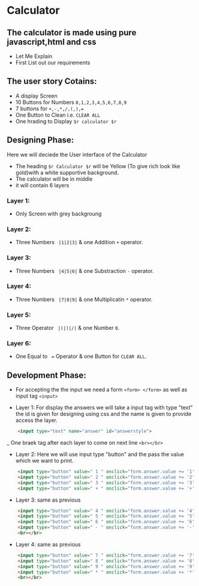 # Calculator

## The calculator is made using pure javascript,html and css

- Let Me Explain
- First List out our requirements

## The user story Cotains:
- A display Screen 
- 10 Buttons for Numbers ```0,1,2,3,4,5,6,7,8,9``` 
- 7 buttons for ```+,-,*,/,(,),=``` 
- One Button to Clean i.e. ```CLEAR ALL```
- One hrading to Display ```$r calculator $r```

## Designing Phase:
Here we will deciede the User interface of the Calculator
- The heading ```$r Calculator $r``` will be Yellow (To give rich look like gold)with a white supportive background.
- The calculator will be in middle 
- it will contain 6 layers

### Layer 1: 
- Only Screen with grey backgroung

### Layer 2:
- Three Numbers ``` |1|2|3|``` & one Addition ```+``` operator.

### Layer 3:
- Three Numbers ``` |4|5|6|``` & one Substraction ```-``` operator.

### Layer 4:
- Three Numbers ``` |7|8|9|``` & one Multiplicatin ```*``` operator.

### Layer 5:
- Three Operator ``` |(|)|/|``` & one Number ```0```.

### Layer 6:
- One Equal to ``` =``` Operator & one Button for ```CLEAR ALL```.

## Development Phase:
- For accepting the the input we need a form ```<form> </form>``` as well as input tag ```<input>```

- Layer 1: For display the answers we will take a input tag with type "text" the id is given for designing using css and the name is given to provide access the layer.
```html
    <input type="text" name="answer" id="answerstyle">
```
_ One braek tag after each layer to come on next line 
```<br></br>```

- Layer 2: Here we will use input type "button" and the pass the value which we want to print.
```html
    <input type="button" value=" 1 " onclick="form.answer.value += '1' ">
    <input type="button" value=" 2 " onclick="form.answer.value += '2' ">
    <input type="button" value=" 3 " onclick="form.answer.value += '3' ">
    <input type="button" value=" + " onclick="form.answer.value += '+' ">
```

- Layer 3: same as previous
```html
    <input type="button" value=" 4 " onclick="form.answer.value += '4' ">
    <input type="button" value=" 5 " onclick="form.answer.value += '5' ">
    <input type="button" value=" 6 " onclick="form.answer.value += '6' ">
    <input type="button" value=" - " onclick="form.answer.value += '-' ">
    <br></br>
```

- Layer 4: same as previous
```html
    <input type="button" value=" 7 " onclick="form.answer.value += '7' ">
    <input type="button" value=" 8 " onclick="form.answer.value += '8' ">
    <input type="button" value=" 9 " onclick="form.answer.value += '9' ">
    <input type="button" value=" * " onclick="form.answer.value += '*' ">
    <br></br>
```
